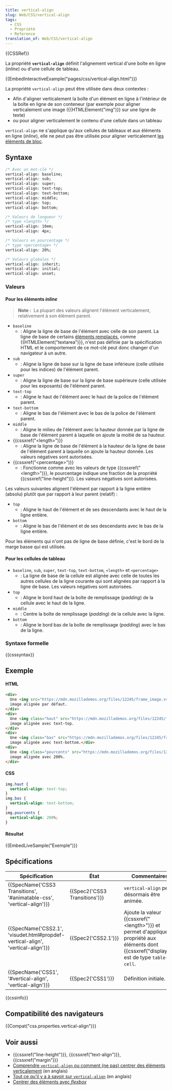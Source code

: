 ```yaml
---
title: vertical-align
slug: Web/CSS/vertical-align
tags:
  - CSS
  - Propriété
  - Reference
translation_of: Web/CSS/vertical-align
---
```

{{CSSRef}}

La propriété **`vertical-align`** définit l'alignement vertical d'une boîte en ligne (_inline_) ou d'une cellule de tableau.

{{EmbedInteractiveExample("pages/css/vertical-align.html")}}

La propriété `vertical-align` peut être utilisée dans deux contextes :

- Afin d'aligner verticalement la boîte d'un élément en ligne à l'intérieur de la boîte en ligne de son conteneur (par exemple pour aligner verticalement une image ({{HTMLElement("img")}} sur une ligne de texte)
- ou pour aligner verticalement le contenu d'une cellule dans un tableau

`vertical-align` ne s'applique qu'aux cellules de tableaux et aux éléments en ligne (_inline_), elle ne peut pas être utilisée pour aligner verticalement [les éléments de bloc](/fr/docs/Web/HTML/Éléments_en_bloc).

## Syntaxe

```css
/* Avec un mot-clé */
vertical-align: baseline;
vertical-align: sub;
vertical-align: super;
vertical-align: text-top;
vertical-align: text-bottom;
vertical-align: middle;
vertical-align: top;
vertical-align: bottom;

/* Valeurs de longueur */
/* type <length> */
vertical-align: 10em;
vertical-align: 4px;

/* Valeurs en pourcentage */
/* type <percentage> */
vertical-align: 20%;

/* Valeurs globales */
vertical-align: inherit;
vertical-align: initial;
vertical-align: unset;
```

### Valeurs

#### Pour les éléments _inline_

> **Note :**  La plupart des valeurs alignent l'élément verticalement, relativement à son élément parent.

- `baseline`
  - : Aligne la ligne de base de l'élément avec celle de son parent. La ligne de base de certains [éléments remplacés](/fr/docs/Web/CSS/Élément_remplacé), comme {{HTMLElement("textarea")}}, n'est pas définie par la spécification HTML et le comportement de ce mot-clé peut donc changer d'un navigateur à un autre.
- `sub`
  - : Aligne la ligne de base sur la ligne de base inférieure (celle utilisée pour les indices) de l'élément parent.
- `super`
  - : Aligne la ligne de base sur la ligne de base supérieure (celle utilisée pour les exposants) de l'élément parent.
- `text-top`
  - : Aligne le haut de l'élément avec le haut de la police de l'élément parent.
- `text-bottom`
  - : Aligne le bas de l'élément avec le bas de la police de l'élément parent.
- `middle`
  - : Aligne le milieu de l'élément avec la hauteur donnée par la ligne de base de l'élément parent à laquelle on ajoute la moitié de sa hauteur.
- {{cssxref("&lt;length&gt;")}}
  - : Aligne la ligne de base de l'élément à la hauteur de la ligne de base de l'élément parent à laquelle on ajoute la hauteur donnée. Les valeurs négatives sont autorisées.
- {{cssxref("&lt;percentage&gt;")}}
  - : Fonctionne comme avec les valeurs de type {{cssxref("&lt;length&gt;")}}, le pourcentage indique une fraction de la propriété {{cssxref("line-height")}}. Les valeurs négatives sont autorisées.

Les valeurs suivantes alignent l'élément par rapport à la ligne entière (absolu) plutôt que par rapport à leur parent (relatif) :

- `top`
  - : Aligne le haut de l'élément et de ses descendants avec le haut de la ligne entière.
- `bottom`
  - : Aligne le bas de l'élément et de ses descendants avec le bas de la ligne entière.

Pour les éléments qui n'ont pas de ligne de base définie, c'est le bord de la marge basse qui est utilisée.

#### Pour les cellules de tableau

- `baseline`, `sub`, `super`, `text-top`, `text-bottom`, `<length>` et `<percentage>`
  - : La ligne de base de la cellule est alignée avec celle de toutes les autres cellules de la ligne courante qui sont alignées par rapport à la ligne de base. Les valeurs négatives sont autorisées.
- `top`
  - : Aligne le bord haut de la boîte de remplissage (_padding_) de la cellule avec le haut de la ligne.
- `middle`
  - : Centre la boîte de remplissage (_padding_) de la cellule avec la ligne.
- `bottom`
  - : Aligne le bord bas de la boîte de remplissage (_padding_) avec le bas de la ligne.

### Syntaxe formelle

{{csssyntax}}

## Exemple

#### HTML

```html
<div>
  Une <img src="https://mdn.mozillademos.org/files/12245/frame_image.svg" alt="une icone générique" width="32" height="32" />
  image alignée par défaut.
</div>
<div>
  Une <img class="haut" src="https://mdn.mozillademos.org/files/12245/frame_image.svg" alt="link" width="32" height="32" />
  image alignée avec text-top.
</div>
<div>
  Une <img class="bas" src="https://mdn.mozillademos.org/files/12245/frame_image.svg" alt="link" width="32" height="32" />
  image alignée avec text-bottom.</div>
<div>
  Une <img class="pourcents" src="https://mdn.mozillademos.org/files/12245/frame_image.svg" alt="link" width="32" height="32" />
  image alignée avec 200%.
</div>
```

#### CSS

```css
img.haut {
  vertical-align: text-top;
}
img.bas {
  vertical-align: text-bottom;
}
img.pourcents {
  vertical-align: 200%;
}
```

#### Résultat

{{EmbedLiveSample("Exemple")}}

## Spécifications

| Spécification                                                                                            | État                                     | Commentaires                                                                                                                                                          |
| -------------------------------------------------------------------------------------------------------- | ---------------------------------------- | --------------------------------------------------------------------------------------------------------------------------------------------------------------------- |
| {{SpecName('CSS3 Transitions', '#animatable-css', 'vertical-align')}}             | {{Spec2('CSS3 Transitions')}} | `vertical-align` peut désormais être animée.                                                                                                                          |
| {{SpecName('CSS2.1', 'visudet.html#propdef-vertical-align', 'vertical-align')}} | {{Spec2('CSS2.1')}}                 | Ajoute la valeur {{cssxref("&lt;length&gt;")}} et permet d'appliquer la propriété aux éléments dont {{cssxref("display")}} est de type `table-cell`. |
| {{SpecName('CSS1', '#vertical-align', 'vertical-align')}}                             | {{Spec2('CSS1')}}                 | Définition initiale.                                                                                                                                                  |

{{cssinfo}}

## Compatibilité des navigateurs

{{Compat("css.properties.vertical-align")}}

## Voir aussi

- {{cssxref("line-height")}}, {{cssxref("text-align")}}, {{cssxref("margin")}}
- [Comprendre `vertical-align` ou comment (ne pas) centrer des éléments verticalement](https://phrogz.net/css/vertical-align/index.html) (en anglais)
- [Tout ce qu'il y a à savoir sur `vertical-align`](https://christopheraue.net/design/vertical-align) (en anglais)
- [Centrer des éléments avec _flexbox_](/fr/docs/Web/CSS/Disposition_flexbox_CSS/Cas_utilisation_flexbox#Centrer_des_éléments)
